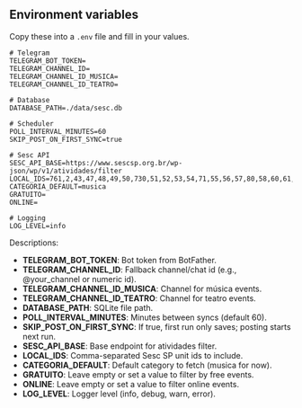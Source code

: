 ## Environment variables

Copy these into a `.env` file and fill in your values.

```env
# Telegram
TELEGRAM_BOT_TOKEN=
TELEGRAM_CHANNEL_ID=
TELEGRAM_CHANNEL_ID_MUSICA=
TELEGRAM_CHANNEL_ID_TEATRO=

# Database
DATABASE_PATH=./data/sesc.db

# Scheduler
POLL_INTERVAL_MINUTES=60
SKIP_POST_ON_FIRST_SYNC=true

# Sesc API
SESC_API_BASE=https://www.sescsp.org.br/wp-json/wp/v1/atividades/filter
LOCAL_IDS=761,2,43,47,48,49,50,730,51,52,53,54,71,55,56,57,80,58,60,61,62,63,64,65,66
CATEGORIA_DEFAULT=musica
GRATUITO=
ONLINE=

# Logging
LOG_LEVEL=info
```

Descriptions:

- **TELEGRAM_BOT_TOKEN**: Bot token from BotFather.
- **TELEGRAM_CHANNEL_ID**: Fallback channel/chat id (e.g., @your_channel or numeric id).
- **TELEGRAM_CHANNEL_ID_MUSICA**: Channel for música events.
- **TELEGRAM_CHANNEL_ID_TEATRO**: Channel for teatro events.
- **DATABASE_PATH**: SQLite file path.
- **POLL_INTERVAL_MINUTES**: Minutes between syncs (default 60).
- **SKIP_POST_ON_FIRST_SYNC**: If true, first run only saves; posting starts next run.
- **SESC_API_BASE**: Base endpoint for atividades filter.
- **LOCAL_IDS**: Comma-separated Sesc SP unit ids to include.
- **CATEGORIA_DEFAULT**: Default category to fetch (musica for now).
- **GRATUITO**: Leave empty or set a value to filter by free events.
- **ONLINE**: Leave empty or set a value to filter online events.
- **LOG_LEVEL**: Logger level (info, debug, warn, error).
